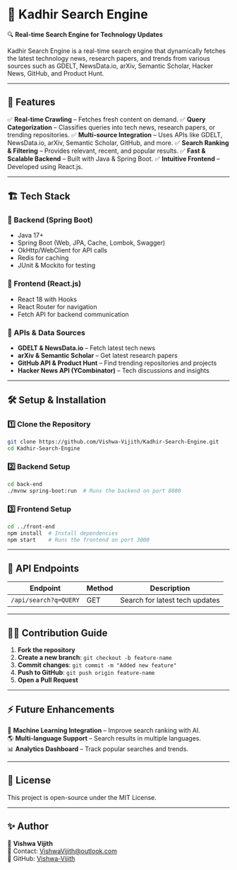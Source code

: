 # 🚀 Kadhir Search Engine

🔍 **Real-time Search Engine for Technology Updates**

Kadhir Search Engine is a real-time search engine that dynamically fetches the latest technology news, research papers, and trends from various sources such as GDELT, NewsData.io, arXiv, Semantic Scholar, Hacker News, GitHub, and Product Hunt.

---

## 📌 Features

✅ **Real-time Crawling** – Fetches fresh content on demand.
✅ **Query Categorization** – Classifies queries into tech news, research papers, or trending repositories.
✅ **Multi-source Integration** – Uses APIs like GDELT, NewsData.io, arXiv, Semantic Scholar, GitHub, and more.
✅ **Search Ranking & Filtering** – Provides relevant, recent, and popular results.
✅ **Fast & Scalable Backend** – Built with Java & Spring Boot.
✅ **Intuitive Frontend** – Developed using React.js.

---

## 🏗️ Tech Stack

### 🔹 Backend (Spring Boot)
- Java 17+
- Spring Boot (Web, JPA, Cache, Lombok, Swagger)
- OkHttp/WebClient for API calls
- Redis for caching
- JUnit & Mockito for testing

### 🔹 Frontend (React.js)
- React 18 with Hooks
- React Router for navigation
- Fetch API for backend communication

### 🔹 APIs & Data Sources
- **GDELT & NewsData.io** – Fetch latest tech news
- **arXiv & Semantic Scholar** – Get latest research papers
- **GitHub API & Product Hunt** – Find trending repositories and projects
- **Hacker News API (YCombinator)** – Tech discussions and insights

---

## 🛠️ Setup & Installation

### 1️⃣ Clone the Repository
```sh
git clone https://github.com/Vishwa-Vijith/Kadhir-Search-Engine.git
cd Kadhir-Search-Engine
```

### 2️⃣ Backend Setup
```sh
cd back-end
./mvnw spring-boot:run  # Runs the backend on port 8080
```

### 3️⃣ Frontend Setup
```sh
cd ../front-end
npm install  # Install dependencies
npm start    # Runs the frontend on port 3000
```

---

## 📡 API Endpoints
| Endpoint               | Method | Description                        |
|------------------------|--------|------------------------------------|
| `/api/search?q=QUERY`  | GET    | Search for latest tech updates     |

---

## 👨‍💻 Contribution Guide

1. **Fork the repository**
2. **Create a new branch**: `git checkout -b feature-name`
3. **Commit changes**: `git commit -m "Added new feature"`
4. **Push to GitHub**: `git push origin feature-name`
5. **Open a Pull Request**

---

## ⚡ Future Enhancements

🚀 **Machine Learning Integration** – Improve search ranking with AI.  
🌎 **Multi-language Support** – Search results in multiple languages.  
📊 **Analytics Dashboard** – Track popular searches and trends.  

---

## 📜 License

This project is open-source under the MIT License.

---

## ✨ Author

👤 **Vishwa Vijith**  
📧 Contact: VishwaVijith@outlook.com  
🔗 GitHub: [Vishwa-Vijith](https://github.com/Vishwa-Vijith)

